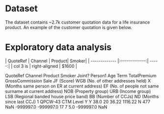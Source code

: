 # Dataset
The dataset contains ~2.7k customer quotation data for a life insurance product. An example of the customer quotation is given below. 


# Exploratory data analysis

| QuoteRef      | Channel       | Product| Smoker| 
| ------------- |:-------------:| -----:|
| col 3 is      | right-aligned | $1600 |


QuoteRef	Channel	Product	Smoker	Joint?	Person1 Age	Term	TotalPremium	GrossCommission	Sale	JF (Score)	WGB (No. of other addresses held)	X (Months same person on ER at current address)	EF (No. of people not same surname at current address)	NOB (Property group)	URB (Income group)	LSB (Regional banded house price band)	BB (Number of CCJs)	ND (Months since last CCJ)
1	QPCW-43	CTM	Level	Y	Y	38.0	20	36.22	1116.22	N	477	NaN	-999997.0	-999997.0	17	7	5.0	-999997.0	NaN
